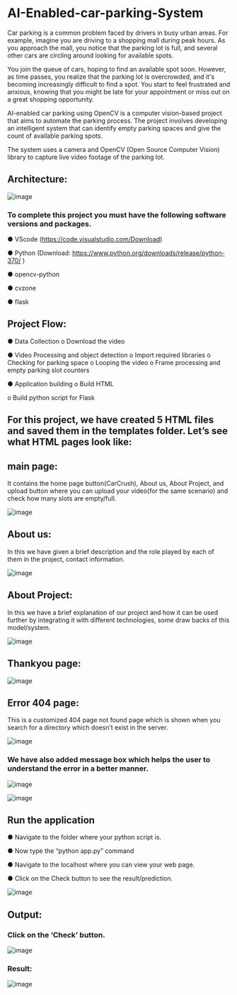 # AI-Enabled-car-parking-System
Car parking is a common problem faced by drivers in busy urban areas. For example, imagine you are driving to a shopping mall during peak hours. As you approach the mall, you notice that the parking lot is full, and several other cars are circling around looking for available spots.

You join the queue of cars, hoping to find an available spot soon. However, as time passes, you realize that the parking lot is overcrowded, and it's becoming increasingly difficult to find a spot. You start to feel frustrated and anxious, knowing that you might be late for your appointment or miss out on a great shopping opportunity.

AI-enabled car parking using OpenCV is a computer vision-based project that aims to automate the parking process. The project involves developing an intelligent system that can identify empty parking spaces and give the count of available parking spots.

The system uses a camera and OpenCV (Open Source Computer Vision) library to capture live video footage of the parking lot.

## Architecture:


![image](https://github.com/saadmdsabah/AI-Enabled-car-parking-System/assets/103499208/12704f47-0d6e-4d1b-a8a1-c4db259d9e43)

### To complete this project you must have the following software versions and packages.


●	VScode (https://code.visualstudio.com/Download)

●	Python (Download: https://www.python.org/downloads/release/python-370/ )

●	opencv-python

●	cvzone

●	flask

## Project Flow:


●	Data Collection o Download the video

●	Video Processing and object detection o Import required libraries o Checking for parking space o Looping the video o Frame processing and empty parking slot counters

●	Application building o Build HTML

o	Build python script for Flask

## For this project, we have created 5 HTML files and saved them in the templates folder. Let’s see what HTML pages look like:

## main page: 
It contains the home page button(CarCrush), About us, About Project, and upload button where you can upload your video(for the same scenario) and check how many slots are empty/full. 

![image](https://github.com/saadmdsabah/AI-Enabled-car-parking-System/assets/103499208/554ac189-d812-4fcb-a3de-622f1a49cb7d)

## About us: 
In this we have given a brief description and the role played by each of them in the project, contact information.

![image](https://github.com/saadmdsabah/AI-Enabled-car-parking-System/assets/103499208/e52bfb87-6718-41c3-8845-d0bc053fbfca)

## About Project:
In this we have a brief explanation of our project and how it can be used further by integrating it with different technologies, some draw backs of this model/system.

![image](https://github.com/saadmdsabah/AI-Enabled-car-parking-System/assets/103499208/a26300c7-8597-4623-b5c9-9c759144fdde)

## Thankyou page:

![image](https://github.com/saadmdsabah/AI-Enabled-car-parking-System/assets/103499208/0052eb53-97bd-4f7a-8a70-764a9f093ffb)

## Error 404 page:
This is a customized 404 page not found page which is shown when you search for a directory which doesn’t exist in the server.

![image](https://github.com/saadmdsabah/AI-Enabled-car-parking-System/assets/103499208/eb849f0c-b797-4db3-a958-b596c13bbfc1)

### We have also added message box which helps the user to understand the error in a better manner.
![image](https://github.com/saadmdsabah/AI-Enabled-car-parking-System/assets/103499208/71528c1d-1393-4496-9a19-51c48eacf5d9)

![image](https://github.com/saadmdsabah/AI-Enabled-car-parking-System/assets/103499208/60909a21-048b-4d5d-9b88-00f1669917a2)

## Run the application
●	Navigate to the folder where your python script is.

●	Now type the “python app.py” command

●	Navigate to the localhost where you can view your web page.

●	Click on the Check button to see the result/prediction.


![image](https://github.com/saadmdsabah/AI-Enabled-car-parking-System/assets/103499208/32207286-2f3d-4a7d-8270-a8b9543da650)

## Output:
### Click on the ‘Check’ button.

![image](https://github.com/saadmdsabah/AI-Enabled-car-parking-System/assets/103499208/5f292c77-12e5-4611-befe-1249c4fc63e4)

### Result:

![image](https://github.com/saadmdsabah/AI-Enabled-car-parking-System/assets/103499208/5e3c4903-c44a-4ad0-b16b-ce1ec378ba16)

